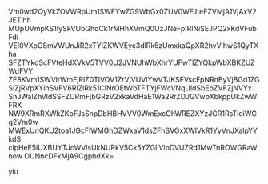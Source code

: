 Vm0wd2QyVkZOVWRpUm1SWFYwZG9WbGx0ZUV0WFJteFZVMjA1VjAxV2JETlhh
MUpUVmpKS1IySkVUbGhoCk1rMHhXVmQ0UzJNeFpIRlNiSEJPQ2xKdVFubFdi
VEI0VXpGSmVWUnJiR2xTYlZKWVEyc3dlRk5zUmxkaQpXR2hvVlhwS1QyTXha
SFZTYkdScFVteHdXVkV5TVV0U2JVNUhWbXhrYUFwTlZYQkpWbXBKZUZWdFVY
ZE8KVm1SWVlrWmFjRlZ0TlVOV1ZrVjVUVlYwVTJKSFVscFpNRnByVjBGd1ZG
SlZjRVpXYlhSVFV6RlZlRk51ClNrOEtWbTFTYjFWcVNqUldSbEpZVFZjNVYx
SnJWalZhVldSSFZURmFjbGRzV2xkaVdHaE1Wa2RrZDJGVwpXbkppUkZwWFRX
NW9XRmRXWkZKbFJsSnpDbHBHVVV0WmExcGhWREZXYzJGR1RsTldiWGg2Vm0w
MWExUnQKU2toa1JGcFlWMGhDZWxaV1dsZFhSVGxXWlVkR1YyVnJXalpYYkdS
clpHeE5lUXBUYTJoWVlsUkNURkV5Ck5YZGliVlpDVUZRd1MwTnROWGRaWnow
OUNncDFkMjA9CgphdXk=

yiu